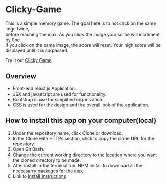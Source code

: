 # Clicky-Game
This is a simple memory game. The goal here is to not click on the same imge twice,  
before reaching the max. 
As you click the image your scroe will increment by 0ne.  
If you click on the same image, the score will reset.
Your high score will be displayed until it is surpassed.

Try it out  [Clicky Game](https://afternoon-dawn-64528.herokuapp.com/)

## Overview
- Front-end react.js Application.
- JSX and javascript are used for functionality.
- Bootstrap is use for simplified organization.
- CSS is used for the design and the overall look of the application.

## How to install this app on your computer(local)
1. Under the repository name, click Clone or download.
2. In the Clone with HTTPs section, click to copy the clone URL for the repository.
3. Open Git Bash.
4. Change the current working directory to the location where you want the cloned directory to be made.
5. After install in the terminal run: NPM install to download all the neccesarry packeges for the app.
6. Link to [Install Instructions](https://help.github.com/en/github/creating-cloning-and-archiving-repositories/cloning-a-repository)

